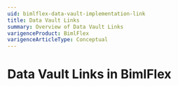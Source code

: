 ```yaml
---
uid: bimlflex-data-vault-implementation-link
title: Data Vault Links
summary: Overview of Data Vault Links
varigenceProduct: BimlFlex
varigenceArticleType: Conceptual
---
```

# Data Vault Links in BimlFlex
